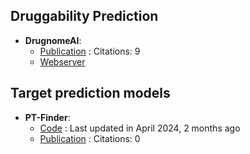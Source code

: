 
## **Druggability Prediction**
- **DrugnomeAI**: 
	- [Publication](https://doi.org/10.1038/s42003-022-04245-4) : Citations: 9
	- [Webserver](http://drugnomeai.public.cgr.astrazeneca.com/)

## **Target prediction models**
- **PT-Finder**: 
	- [Code](https://github.com/PT-Finder/PT-Finder) : Last updated in April 2024, 2 months ago
	- [Publication](https://doi.org/10.1016/j.compbiomed.2024.108444) : Citations: 0

